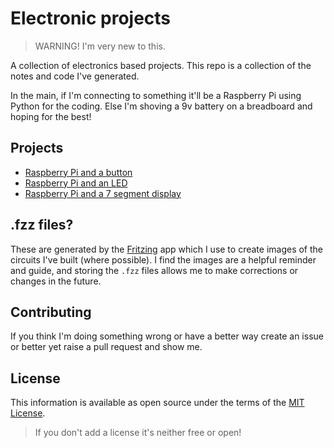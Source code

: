 # Electronic projects

> WARNING! I'm very new to this.

A collection of electronics based projects. This repo is a collection of the notes and code I've generated.

In the main, if I'm connecting to something it'll be a Raspberry Pi using Python for the coding. Else I'm shoving a 9v battery on a breadboard and hoping for the best!

## Projects

- [Raspberry Pi and a button](/projects/rpi_button/README.md)
- [Raspberry Pi and an LED](/projects/rpi_led/README.md)
- [Raspberry Pi and a 7 segment display](/projects/rpi_seven_segment/README.md)

## .fzz files?

These are generated by the [Fritzing](https://fritzing.org/home/) app which I use to create images of the circuits I've built (where possible). I find the images are a helpful reminder and guide, and storing the `.fzz` files allows me to make corrections or changes in the future.

## Contributing

If you think I'm doing something wrong or have a better way create an issue or better yet raise a pull request and show me.

## License

This information is available as open source under the terms of the [MIT License](http://opensource.org/licenses/MIT).

> If you don't add a license it's neither free or open!
